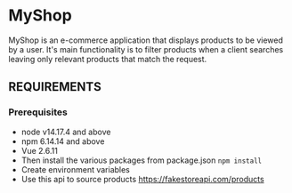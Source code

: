 # MyShop
MyShop is an e-commerce application that displays products to be viewed by a user.
It's main functionality is to filter products when a client searches leaving only
relevant products that match the request.

## REQUIREMENTS
### Prerequisites
* node v14.17.4 and above
* npm 6.14.14 and above
* Vue 2.6.11
* Then install the various packages from package.json `npm install`
* Create environment variables
* Use this api to source products <https://fakestoreapi.com/products>